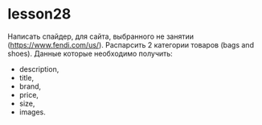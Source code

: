 # lesson28

Написать спайдер, для сайта, выбранного не занятии (https://www.fendi.com/us/). 
Распарсить 2 категории товаров (bags and shoes). 
Данные которые необходимо получить:
- description,
- title,
- brand,
- price,
- size,
- images.
